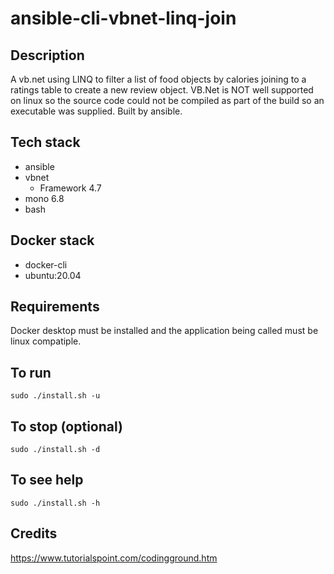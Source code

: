 # ansible-cli-vbnet-linq-join

## Description
A vb.net using LINQ to filter
a list of food objects by calories
joining to a ratings table to create
a new review object.
VB.Net is NOT well supported on linux
so the source code could not be compiled
as part of the build so an executable was
supplied.
Built by ansible.

## Tech stack
- ansible
- vbnet
  - Framework 4.7
- mono 6.8
- bash

## Docker stack
- docker-cli
- ubuntu:20.04

## Requirements
Docker desktop must be installed and the application
being called must be linux compatiple.

## To run
`sudo ./install.sh -u`

## To stop (optional)
`sudo ./install.sh -d`

## To see help
`sudo ./install.sh -h`

## Credits
https://www.tutorialspoint.com/codingground.htm
